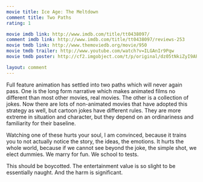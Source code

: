 ```yaml
---
movie title: Ice Age: The Meltdown
comment title: Two Paths
rating: 1

movie imdb link: http://www.imdb.com/title/tt0438097/
comment imdb link: http://www.imdb.com/title/tt0438097/reviews-253
movie tmdb link: http://www.themoviedb.org/movie/950
movie tmdb trailer: http://www.youtube.com/watch?v=ILGAnIr9Pqw
movie tmdb poster: http://cf2.imgobject.com/t/p/original/dz05tNkiZyI9APx3kPbu23bdkeI.jpg

layout: comment
---
```


Full feature animation has settled into two paths which will never again pass. One is the long form narrative which makes animated films no different than most other movies, real movies. The other is a collection of jokes. Now there are lots of non-animated movies that have adopted this strategy as well, but cartoon jokes have different rules. They are more extreme in situation and character, but they depend on an ordinariness and familiarity for their baseline.

Watching one of these hurts your soul, I am convinced, because it trains you to not actually notice the story, the ideas, the emotions. It hurts the whole world, because if we cannot see beyond the joke, the simple shot, we elect dummies. We marry for fun. We school to tests.

This should be boycotted. The entertainment value is so slight to be essentially naught. And the harm is significant.